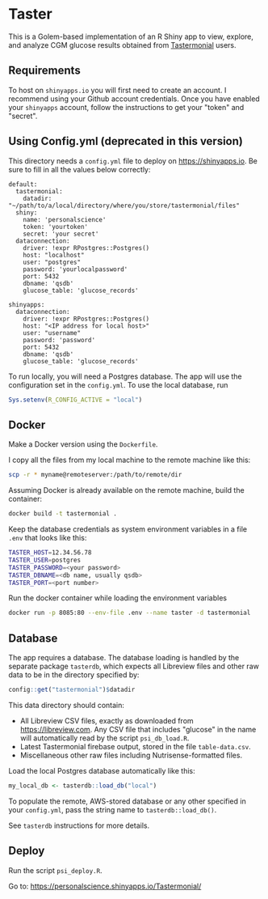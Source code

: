 # Taster

This is a Golem-based implementation of an R Shiny app to view, explore, and analyze CGM glucose results obtained from [Tastermonial](https://tastermonial.com) users.

## Requirements

To host on `shinyapps.io` you will first need to create an account. I recommend using your Github account credentials. Once you have enabled your `shinyapps` account, follow the instructions to get your "token" and "secret".

## Using Config.yml (deprecated in this version)

This directory needs a `config.yml` file to deploy on <https://shinyapps.io>. Be sure to fill in all the values below correctly:

``` {.yaml}
default:
  tastermonial:
    datadir: "~/path/to/a/local/directory/where/you/store/tastermonial/files"
  shiny:
    name: 'personalscience'
    token: 'yourtoken'
    secret: 'your secret'
  dataconnection:
    driver: !expr RPostgres::Postgres()
    host: "localhost"
    user: "postgres"
    password: 'yourlocalpassword'
    port: 5432
    dbname: 'qsdb'
    glucose_table: 'glucose_records'

shinyapps:
  dataconnection:
    driver: !expr RPostgres::Postgres()
    host: "<IP address for local host>"
    user: "username"
    password: 'password'
    port: 5432
    dbname: 'qsdb'
    glucose_table: 'glucose_records'
```

To run locally, you will need a Postgres database. The app will use the configuration set in the `config.yml`. To use the local database, run

``` r
Sys.setenv(R_CONFIG_ACTIVE = "local")
```

## Docker

Make a Docker version using the `Dockerfile`.

I copy all the files from my local machine to the remote machine like this:

``` sh
scp -r * myname@remoteserver:/path/to/remote/dir
```

Assuming Docker is already available on the remote machine, build the container:

``` sh
docker build -t tastermonial .
```

Keep the database credentials as system environment variables in a file `.env` that looks like this:

``` sh
TASTER_HOST=12.34.56.78
TASTER_USER=postgres
TASTER_PASSWORD=<your password>
TASTER_DBNAME=<db name, usually qsdb>
TASTER_PORT=<port number>
```

Run the docker container while loading the environment variables

``` sh
docker run -p 8085:80 --env-file .env --name taster -d tastermonial
```

## Database

The app requires a database. The database loading is handled by the separate package `tasterdb`, which expects all Libreview files and other raw data to be in the directory specified by:

``` r
config::get("tastermonial")$datadir
```

This data directory should contain:

-   All Libreview CSV files, exactly as downloaded from <https://libreview.com>. Any CSV file that includes "glucose" in the name will automatically read by the script `psi_db_load.R`.
-   Latest Tastermonial firebase output, stored in the file `table-data.csv`.
-   Miscellaneous other raw files including Nutrisense-formatted files.

Load the local Postgres database automatically like this:

``` r
my_local_db <- tasterdb::load_db("local")
```

To populate the remote, AWS-stored database or any other specified in your `config.yml`, pass the string name to `tasterdb::load_db()`.

See `tasterdb` instructions for more details.

## Deploy

Run the script `psi_deploy.R`.

Go to: <https://personalscience.shinyapps.io/Tastermonial/>

